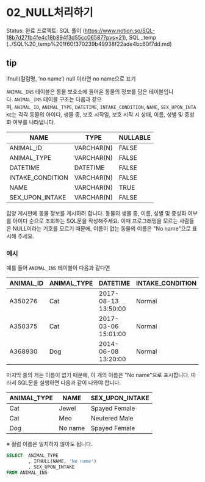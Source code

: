 # 02_NULL처리하기

Status: 완료
프로젝트: SQL 풀이 (https://www.notion.so/SQL-18b7d27fb4fe4c18b894f3d55cc06587?pvs=21), SQL _temp (../SQL%20_temp%201f60f370239b49938f22ade4bc60f7dd.md)

## tip

ifnull(컬럼명, ‘no name’) null 이라면 no name으로 표기

`ANIMAL_INS` 테이블은 동물 보호소에 들어온 동물의 정보를 담은 테이블입니다. `ANIMAL_INS` 테이블 구조는 다음과 같으며, `ANIMAL_ID`, `ANIMAL_TYPE`, `DATETIME`, `INTAKE_CONDITION`, `NAME`, `SEX_UPON_INTAKE`는 각각 동물의 아이디, 생물 종, 보호 시작일, 보호 시작 시 상태, 이름, 성별 및 중성화 여부를 나타냅니다.

| NAME | TYPE | NULLABLE |
| --- | --- | --- |
| ANIMAL_ID | VARCHAR(N) | FALSE |
| ANIMAL_TYPE | VARCHAR(N) | FALSE |
| DATETIME | DATETIME | FALSE |
| INTAKE_CONDITION | VARCHAR(N) | FALSE |
| NAME | VARCHAR(N) | TRUE |
| SEX_UPON_INTAKE | VARCHAR(N) | FALSE |

입양 게시판에 동물 정보를 게시하려 합니다. 동물의 생물 종, 이름, 성별 및 중성화 여부를 아이디 순으로 조회하는 SQL문을 작성해주세요. 이때 프로그래밍을 모르는 사람들은 NULL이라는 기호를 모르기 때문에, 이름이 없는 동물의 이름은 "No name"으로 표시해 주세요.

### 예시

예를 들어 `ANIMAL_INS` 테이블이 다음과 같다면

| ANIMAL_ID | ANIMAL_TYPE | DATETIME | INTAKE_CONDITION | NAME | SEX_UPON_INTAKE |
| --- | --- | --- | --- | --- | --- |
| A350276 | Cat | 2017-08-13 13:50:00 | Normal | Jewel | Spayed Female |
| A350375 | Cat | 2017-03-06 15:01:00 | Normal | Meo | Neutered Male |
| A368930 | Dog | 2014-06-08 13:20:00 | Normal | NULL | Spayed Female |

마지막 줄의 개는 이름이 없기 때문에, 이 개의 이름은 "No name"으로 표시합니다. 따라서 SQL문을 실행하면 다음과 같이 나와야 합니다.

| ANIMAL_TYPE | NAME | SEX_UPON_INTAKE |
| --- | --- | --- |
| Cat | Jewel | Spayed Female |
| Cat | Meo | Neutered Male |
| Dog | No name | Spayed Female |

※ 컬럼 이름은 일치하지 않아도 됩니다.

```sql
SELECT  ANIMAL_TYPE
        , IFNULL(NAME, 'No name')
        , SEX_UPON_INTAKE
FROM ANIMAL_INS
```